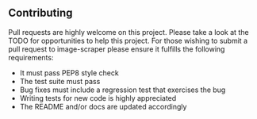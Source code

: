 ## Contributing

Pull requests are highly welcome on this project. Please take a look at the TODO for opportunities to help this project. 
For those wishing to submit a pull request to image-scraper please ensure it fulfills the following requirements:

* It must pass PEP8 style check
* The test suite must pass 
* Bug fixes must include a regression test that exercises the bug
* Writing tests for new code is highly appreciated
* The README and/or docs are updated accordingly
